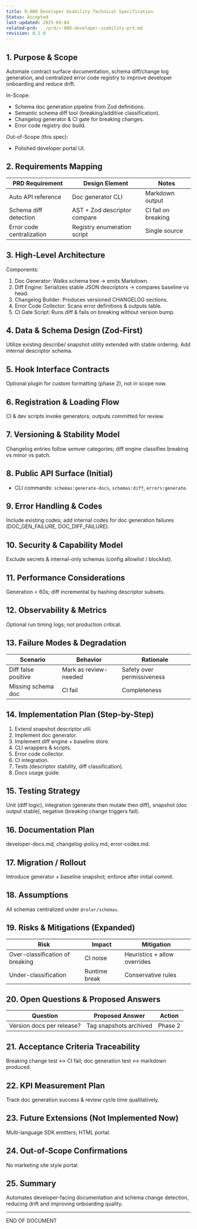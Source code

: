 ```yaml
---
title: R-008 Developer Usability Technical Specification
Status: Accepted
last-updated: 2025-09-04
related-prd: ../prd/r-008-developer-usability-prd.md
revision: 0.1.0
---
```


## 1. Purpose & Scope

Automate contract surface documentation, schema diff/change log generation, and centralized error code registry to improve developer onboarding and reduce drift.

In-Scope:

- Schema doc generation pipeline from Zod definitions.
- Semantic schema diff tool (breaking/additive classification).
- Changelog generator & CI gate for breaking changes.
- Error code registry doc build.

Out-of-Scope (this spec):

- Polished developer portal UI.

## 2. Requirements Mapping

| PRD Requirement | Design Element | Notes |
|-----------------|----------------|-------|
| Auto API reference | Doc generator CLI | Markdown output |
| Schema diff detection | AST + Zod descriptor compare | CI fail on breaking |
| Error code centralization | Registry enumeration script | Single source |

## 3. High-Level Architecture

Components:

1. Doc Generator: Walks schema tree → emits Markdown.
2. Diff Engine: Serializes stable JSON descriptors → compares baseline vs head.
3. Changelog Builder: Produces versioned CHANGELOG sections.
4. Error Code Collector: Scans error definitions & outputs table.
5. CI Gate Script: Runs diff & fails on breaking without version bump.

## 4. Data & Schema Design (Zod-First)

Utilize existing describe/ snapshot utility extended with stable ordering. Add internal descriptor schema.

## 5. Hook Interface Contracts

Optional plugin for custom formatting (phase 2), not in scope now.

## 6. Registration & Loading Flow

CI & dev scripts invoke generators; outputs committed for review.

## 7. Versioning & Stability Model

Changelog entries follow semver categories; diff engine classifies breaking vs minor vs patch.

## 8. Public API Surface (Initial)

- CLI commands: `schemas:generate-docs`, `schemas:diff`, `errors:generate`.

## 9. Error Handling & Codes

Include existing codes; add internal codes for doc generation failures (DOC_GEN_FAILURE, DOC_DIFF_FAILURE).

## 10. Security & Capability Model

Exclude secrets & internal-only schemas (config allowlist / blocklist).

## 11. Performance Considerations

Generation < 60s; diff incremental by hashing descriptor subsets.

## 12. Observability & Metrics

Optional run timing logs; not production critical.

## 13. Failure Modes & Degradation

| Scenario | Behavior | Rationale |
|----------|----------|-----------|
| Diff false positive | Mark as review-needed | Safety over permissiveness |
| Missing schema doc | CI fail | Completeness |

## 14. Implementation Plan (Step-by-Step)

1. Extend snapshot descriptor util.
2. Implement doc generator.
3. Implement diff engine + baseline store.
4. CLI wrappers & scripts.
5. Error code collector.
6. CI integration.
7. Tests (descriptor stability, diff classification).
8. Docs usage guide.

## 15. Testing Strategy

Unit (diff logic), integration (generate then mutate then diff), snapshot (doc output stable), negative (breaking change triggers fail).

## 16. Documentation Plan

developer-docs.md, changelog-policy.md, error-codes.md.

## 17. Migration / Rollout

Introduce generator + baseline snapshot; enforce after initial commit.

## 18. Assumptions

All schemas centralized under `@roler/schemas`.

## 19. Risks & Mitigations (Expanded)

| Risk | Impact | Mitigation |
|------|--------|------------|
| Over-classification of breaking | CI noise | Heuristics + allow overrides |
| Under-classification | Runtime break | Conservative rules |

## 20. Open Questions & Proposed Answers

| Question | Proposed Answer | Action |
|----------|-----------------|--------|
| Version docs per release? | Tag snapshots archived | Phase 2 |

## 21. Acceptance Criteria Traceability

Breaking change test ↔ CI fail; doc generation test ↔ markdown produced.

## 22. KPI Measurement Plan

Track doc generation success & review cycle time qualitatively.

## 23. Future Extensions (Not Implemented Now)

Multi-language SDK emitters; HTML portal.

## 24. Out-of-Scope Confirmations

No marketing site style portal.

## 25. Summary

Automates developer-facing documentation and schema change detection, reducing drift and improving onboarding quality.

---
END OF DOCUMENT
